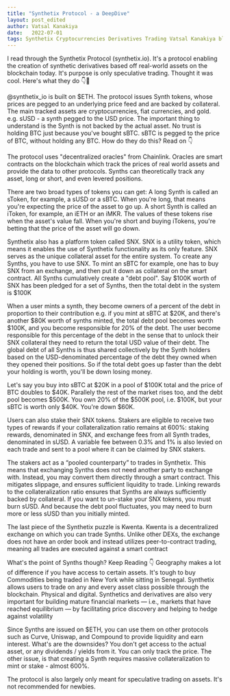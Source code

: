 ```yaml
---
title: "Synthetix Protocol - a DeepDive"
layout: post_edited
author: Vatsal Kanakiya
date:   2022-07-01
tags: Synthetix Cryptocurrencies Derivatives Trading Vatsal Kanakiya blog web3
---
```

I read through the Synthetix Protocol (synthetix.io). It's a protocol enabling the creation of synthetic derivatives based off real-world assets on the blockchain today. It's purpose is only speculative trading. Thought it was cool. Here's what they do 👇🧵   

@synthetix_io is built on $ETH. The protocol issues Synth tokens, whose prices are pegged to an underlying price feed and are backed by collateral. The main tracked assets are cryptocurrencies, fiat currencies, and gold.  e.g. sUSD - a synth pegged to the USD price.
The important thing to understand is the Synth is not backed by the actual asset. No trust is holding BTC just because you've bought sBTC. sBTC is pegged to the price of BTC, without holding any BTC. How do they do this? Read on 👇   

The protocol uses "decentralized oracles" from Chainlink. Oracles are  smart contracts on the blockchain which track the prices of real world assets and provide the data to other protocols. Synths can theoretically track any asset, long or short, and even levered positions.   

There are two broad types of tokens you can get: A long Synth is called an sToken, for example, a sUSD or a sBTC. When you're long, that means you're expecting the price of the asset to go up.
A short Synth is called an iToken, for example, an iETH or an iMKR. The values of these tokens rise when the asset's value fall. When you're short and buying iTokens, you're betting that the price of the asset will go down.   

Synthetix also has a platform token called SNX. SNX is a utility token, which means it enables the use of Synthetix functionality as its only feature. SNX serves as the unique collateral asset for the entire system. To create any Synths, you have to use SNX. 
To mint an sBTC for example, one has to buy SNX from an exchange, and then put it down as collateral on the smart contract. All Synths cumulatively create a "debt pool". Say $100K worth of SNX has been pledged for a set of Synths, then the total debt in the system is $100K   

When a user mints a synth, they become owners of a percent of the debt in proportion to their contribution e.g. if you mint at sBTC at $20K, and there's another $80K worth of synths minted, the total debt pool becomes worth $100K, and you become responsible for 20% of the debt.
The user become responsible for this percentage of the debt in the sense that to unlock their SNX collateral they need to return the total USD value of their debt. 
The global debt of all Synths is thus shared collectively by the Synth holders based on the USD-denominated percentage of the debt they owned when they opened their positions. So if the total debt goes up faster than the debt your holding is worth, you'll be down losing money.   

Let's say you buy into sBTC at $20K in a pool of $100K total and the price of BTC doubles to $40K. Parallely the rest of the market rises too, and the debt pool becomes $500K. You own 20% of the $500K pool, i.e. $100K, but your sBTC is worth only $40K. You're down $60K.   

Users can also stake their SNX tokens. Stakers are eligible to receive two types of rewards if your collateralization ratio remains at 600%: staking rewards, denominated in SNX, and exchange fees from all Synth trades, denominated in sUSD. 
A variable fee between 0.3% and 1% is also levied on each trade and sent to a pool where it can be claimed by SNX stakers.   

The stakers act as a “pooled counterparty” to trades in Synthetix. This means that exchanging Synths does not need another party to exchange with. Instead, you may convert them directly through a smart contract. This mitigates slippage, and ensures sufficient liquidity to trade.
Linking rewards to the collateralization ratio ensures that Synths are always sufficiently backed by collateral. If you want to un-stake your SNX tokens, you must burn sUSD. And because the debt pool fluctuates, you may need to burn more or less sUSD than you initially minted.   

The last piece of the Synthetix puzzle is Kwenta. Kwenta is a decentralized exchange on which you can trade Synths. Unlike other DEXs, the exchange does not have an order book and instead utilizes peer-to-contract trading, meaning all trades are executed against a smart contract   

What's the point of Synths though? Keep Reading 👇
Geography makes a lot of difference if you have access to certain assets. It's tough to buy Commodities being traded in New York while sitting in Senegal. Synthetix allows users to trade on any and every asset class possible through the blockchain. Physical and digital.
Synthetics and derivatives are also very important for building mature financial markets — i.e., markets that have reached equilibrium — by facilitating price discovery and helping to hedge against volatility   

Since Synths are issued on $ETH, you can use them on other protocols such as Curve, Uniswap, and Compound to provide liquidity and earn interest.
What's are the downsides? You don't get access to the actual asset, or any dividends / yields from it. You can only track the price. The other issue, is that creating a Synth requires massive collateralization to mint or stake - almost 600%.   

The protocol is also largely only meant for speculative trading on assets. It's not recommended for newbies.
